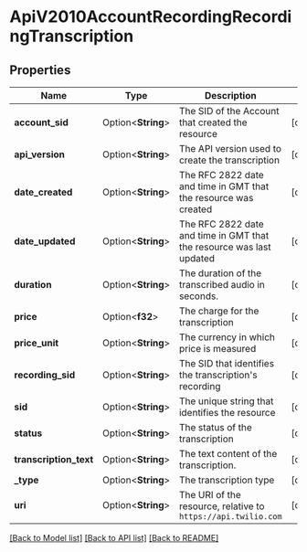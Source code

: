 # ApiV2010AccountRecordingRecordingTranscription

## Properties

Name | Type | Description | Notes
------------ | ------------- | ------------- | -------------
**account_sid** | Option<**String**> | The SID of the Account that created the resource | [optional]
**api_version** | Option<**String**> | The API version used to create the transcription | [optional]
**date_created** | Option<**String**> | The RFC 2822 date and time in GMT that the resource was created | [optional]
**date_updated** | Option<**String**> | The RFC 2822 date and time in GMT that the resource was last updated | [optional]
**duration** | Option<**String**> | The duration of the transcribed audio in seconds. | [optional]
**price** | Option<**f32**> | The charge for the transcription | [optional]
**price_unit** | Option<**String**> | The currency in which price is measured | [optional]
**recording_sid** | Option<**String**> | The SID that identifies the transcription's recording | [optional]
**sid** | Option<**String**> | The unique string that identifies the resource | [optional]
**status** | Option<**String**> | The status of the transcription | [optional]
**transcription_text** | Option<**String**> | The text content of the transcription. | [optional]
**_type** | Option<**String**> | The transcription type | [optional]
**uri** | Option<**String**> | The URI of the resource, relative to `https://api.twilio.com` | [optional]

[[Back to Model list]](../README.md#documentation-for-models) [[Back to API list]](../README.md#documentation-for-api-endpoints) [[Back to README]](../README.md)


